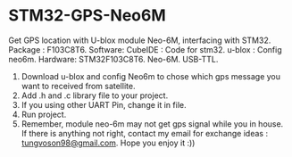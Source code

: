 # STM32-GPS-Neo6M
Get GPS location with U-blox module Neo-6M, interfacing with STM32.
Package : F103C8T6.
Software: CubeIDE : Code for stm32.
          u-blox : Config neo6m.
Hardware: STM32F103C8T6.
          Neo-6M.
          USB-TTL.
1. Download u-blox and config Neo6m to chose which gps message you want to received from satellite.
2. Add .h and .c library file to your project.
3. If you using other UART Pin, change it in file.
4. Run project.
5. Remember, module neo-6m may not get gps signal while you in house.
If there is anything not right, contact my email for exchange ideas : tungvoson98@gmail.com.
Hope you enjoy it :))
